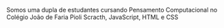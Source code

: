 Somos uma dupla de estudantes cursando Pensamento Computacional no Colégio João de Faria Pioli
Scracth, JavaScript, HTML e CSS
